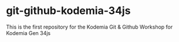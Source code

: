 # git-github-kodemia-34js
This is the first repository for the Kodemia Git &amp; Github Workshop for Kodemia Gen 34js

